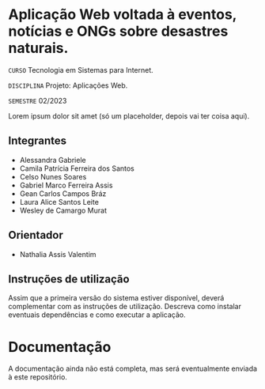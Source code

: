# Aplicação Web voltada à eventos, notícias e ONGs sobre desastres naturais.

`CURSO` Tecnologia em Sistemas para Internet.

`DISCIPLINA` Projeto: Aplicações Web.

`SEMESTRE` 02/2023

Lorem ipsum dolor sit amet (só um placeholder, depois vai ter coisa aqui).

## Integrantes

* Alessandra Gabriele
* Camila Patrícia Ferreira dos Santos
* Celso Nunes Soares
* Gabriel Marco Ferreira Assis
* Gean Carlos Campos Bráz
* Laura Alice Santos Leite
* Wesley de Camargo Murat

## Orientador

* Nathalia Assis Valentim

## Instruções de utilização

Assim que a primeira versão do sistema estiver disponível, deverá complementar com as instruções de utilização. Descreva como instalar eventuais dependências e como executar a aplicação.

# Documentação

A documentação ainda não está completa, mas será eventualmente enviada à este repositório.